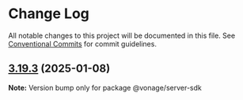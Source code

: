 # Change Log

All notable changes to this project will be documented in this file.
See [Conventional Commits](https://conventionalcommits.org) for commit guidelines.

## [3.19.3](https://github.com/Vonage/vonage-node-sdk/compare/@vonage/server-sdk@3.19.2...@vonage/server-sdk@3.19.3) (2025-01-08)

**Note:** Version bump only for package @vonage/server-sdk
